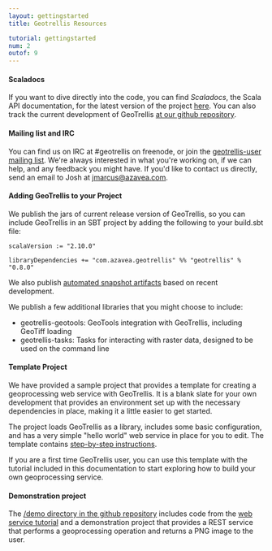 ```yaml
---
layout: gettingstarted
title: Geotrellis Resources

tutorial: gettingstarted
num: 2
outof: 9
---
```


#### Scaladocs

If you want to dive directly into the code, you can find *Scaladocs*, the Scala API documentation, for the latest version of the project [here](http://geotrellis.github.com/scaladocs/latest/api/index.html#geotrellis.package).  You can also track the current development of GeoTrellis [at our github repository](http://github.com/geotrellis/geotrellis).

#### Mailing list and IRC
You can find us on IRC at #geotrellis on freenode, or join the [geotrellis-user mailing list](https://groups.google.com/group/geotrellis-user).  We're always interested in what you're working on, if we can help, and any feedback you might have.  If you'd like to contact us directly, send an email to Josh at jmarcus@azavea.com.

#### Adding GeoTrellis to your Project

We publish the jars of current release version of GeoTrellis, so you can include GeoTrellis in an SBT project
by adding the following to your build.sbt file:


```
scalaVersion := "2.10.0"

libraryDependencies += "com.azavea.geotrellis" %% "geotrellis" % "0.8.0"
```

We also publish [automated snapshot artifacts](https://oss.sonatype.org/content/repositories/snapshots/com/azavea/geotrellis/geotrellis_2.10/) based on recent development.  

We publish a few additional libraries that you might choose to include:
- geotrellis-geotools: GeoTools integration with GeoTrellis, including GeoTiff loading
- geotrellis-tasks: Tasks for interacting with raster data, designed to be used on the command line


#### Template Project

We have provided a sample project that provides a template for creating a
geoprocessing web service with GeoTrellis. It is a blank slate for your own
development that provides an environment set up with the
necessary dependencies in place, making it a little easier to get started.

The project loads GeoTrellis as a library, includes some basic configuration,
and has a very simple "hello world" web service in place for you to edit.
The template contains [step-by-step instructions](https://github.com/geotrellis/geotrellis.g8).

If you are a first time GeoTrellis user, you can use this template with the
tutorial included in this documentation to start exploring how to build your
own geoprocessing service.

#### Demonstration project

The [/demo directory in the github repository](https://github.com/geotrellis/geotrellis/tree/master/demo) includes code from the [web service tutorial]({{site.baseurl}}/tutorials/webservice.html) and a
demonstration project that provides a REST service that performs a geoprocessing operation and returns a
PNG image to the user.

